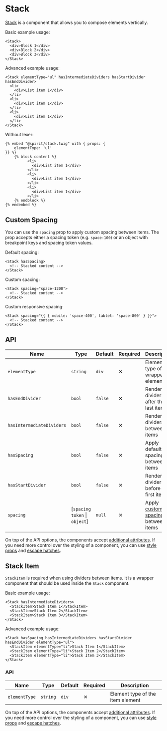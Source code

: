 # Stack

[Stack][stack] is a component that allows you to compose elements vertically.

Basic example usage:

```twig
<Stack>
  <div>Block 1</div>
  <div>Block 2</div>
  <div>Block 3</div>
</Stack>
```

Advanced example usage:

```twig
<Stack elementType="ul" hasIntermediateDividers hasStartDivider hasEndDivider>
  <li>
    <div>List item 1</div>
  </li>
  <li>
    <div>List item 1</div>
  </li>
  <li>
    <div>List item 1</div>
  </li>
</Stack>
```

Without lexer:

```twig
{% embed "@spirit/stack.twig" with { props: {
    elementType: 'ul'
}} %}
    {% block content %}
          <li>
            <div>List item 1</div>
          </li>
          <li>
            <div>List item 1</div>
          </li>
          <li>
            <div>List item 1</div>
          </li>
    {% endblock %}
{% endembed %}
```

## Custom Spacing

You can use the `spacing` prop to apply custom spacing between items. The prop
accepts either a spacing token (e.g. `space-100`) or an object with breakpoint keys and spacing token values.

Default spacing:

```twig
<Stack hasSpacing>
  <!-- Stacked content -->
</Stack>
```

Custom spacing:

```twig
<Stack spacing="space-1200">
  <!-- Stacked content -->
</Stack>
```

Custom responsive spacing:

```twig
<Stack spacing="{{ { mobile: 'space-400', tablet: 'space-800' } }}">
  <!-- Stacked content -->
</Stack>
```

## API

| Name                      | Type                           | Default | Required | Description                                           |
| ------------------------- | ------------------------------ | ------- | -------- | ----------------------------------------------------- |
| `elementType`             | `string`                       | `div`   | ✕        | Element type of the wrapper element                   |
| `hasEndDivider`           | `bool`                         | `false` | ✕        | Render a divider after the last item                  |
| `hasIntermediateDividers` | `bool`                         | `false` | ✕        | Render dividers between items                         |
| `hasSpacing`              | `bool`                         | `false` | ✕        | Apply default spacing between items                   |
| `hasStartDivider`         | `bool`                         | `false` | ✕        | Render a divider before the first item                |
| `spacing`                 | \[`spacing token` \| `object`] | `null`  | ✕        | Apply [custom spacing](#custom-spacing) between items |

On top of the API options, the components accept [additional attributes][readme-additional-attributes].
If you need more control over the styling of a component, you can use [style props][readme-style-props]
and [escape hatches][readme-escape-hatches].

## Stack Item

`StackItem` is required when using dividers between items.
It is a wrapper component that should be used inside the `Stack` component.

Basic example usage:

```twig
<Stack hasIntermediateDividers>
  <StackItem>Stack Item 1</StackItem>
  <StackItem>Stack Item 2</StackItem>
  <StackItem>Stack Item 3</StackItem>
</Stack>
```

Advanced example usage:

```twig
<Stack hasSpacing hasIntermediateDividers hasStartDivider hasEndDivider elementType="ul">
  <StackItem elementType="li">Stack Item 1</StackItem>
  <StackItem elementType="li">Stack Item 2</StackItem>
  <StackItem elementType="li">Stack Item 3</StackItem>
</Stack>
```

### API

| Name          | Type     | Default | Required | Description                      |
| ------------- | -------- | ------- | -------- | -------------------------------- |
| `elementType` | `string` | `div`   | ✕        | Element type of the item element |

On top of the API options, the components accept [additional attributes][readme-additional-attributes].
If you need more control over the styling of a component, you can use [style props][readme-style-props]
and [escape hatches][readme-escape-hatches].

[stack]: https://github.com/lmc-eu/spirit-design-system/tree/main/packages/web/src/scss/components/Stack
[readme-additional-attributes]: https://github.com/lmc-eu/spirit-design-system/blob/main/packages/web-twig/README.md#additional-attributes
[readme-escape-hatches]: https://github.com/lmc-eu/spirit-design-system/blob/main/packages/web-twig/README.md#escape-hatches
[readme-style-props]: https://github.com/lmc-eu/spirit-design-system/blob/main/packages/web-twig/README.md#style-props
